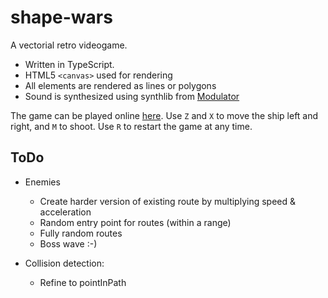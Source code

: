 # shape-wars
A vectorial retro videogame.
- Written in TypeScript.
- HTML5 `<canvas>` used for rendering
- All elements are rendered as lines or polygons
- Sound is synthesized using synthlib from [Modulator](https://github.com/lcrespom/Modulator)

The game can be played online [here](https://lcrespom.github.io/shape-wars/). Use `Z` and `X` to move the ship left and right, and `M` to shoot. Use `R` to restart the game at any time.

## ToDo
- Enemies
	- Create harder version of existing route by multiplying speed & acceleration
	- Random entry point for routes (within a range)
	- Fully random routes
	- Boss wave :-)

- Collision detection:
	- Refine to pointInPath
